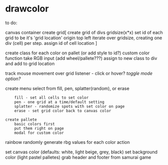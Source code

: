 # drawcolor



to do:

canvas container
create grid[
    create grid of divs gridsize(x*x)
        set id of each grid to be it's 'grid location' origin top left
        iterate over gridsize, creating one div (cell) per step. assign id of cell location
]  

create class for each color on pallet
    (or add style to id?)
    custom color function
        take RGB input (add wheel/pallete???)
        assign to new class to div and add to grid location


track mouse movement over grid
    listener - click or hover? *toggle mode option?*

create menu
    select from fill, pen, splatter(random), or erase

        fill - set all cells to set color
        pen - one grid at a time/default setting
        splatter - randomize spots with set color on page
        erase - set grid color back to canvas color

    create pallete
        basic colors first
        put them right on page
        modal for custom color

rainbow 
    randomly generate rbg values for each color action
    


set canvas color (defaults: white, light beige, grey, black)
set background color (light pastel palletes)
grab header and footer from samurai game
